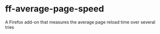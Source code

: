 # ff-average-page-speed
A Firefox add-on that measures the average page reload time over several tries